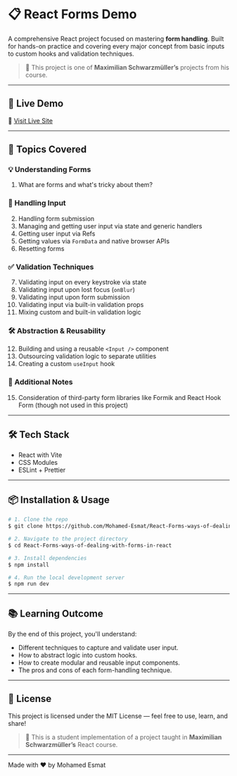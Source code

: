 # 📋 React Forms Demo

A comprehensive React project focused on mastering **form handling**. Built for hands-on practice and covering every major concept from basic inputs to custom hooks and validation techniques.

> 📘 This project is one of **Maximilian Schwarzmüller’s** projects from his course.

---

## 🚀 Live Demo

🔗 [Visit Live Site](https://react-forms-demo-esmat.netlify.app/)

---

## 🧠 Topics Covered

### 💡 Understanding Forms

1. What are forms and what's tricky about them?

### 📝 Handling Input

2. Handling form submission
3. Managing and getting user input via state and generic handlers
4. Getting user input via Refs
5. Getting values via `FormData` and native browser APIs
6. Resetting forms

### ✅ Validation Techniques

7. Validating input on every keystroke via state
8. Validating input upon lost focus (`onBlur`)
9. Validating input upon form submission
10. Validating input via built-in validation props
11. Mixing custom and built-in validation logic

### 🛠️ Abstraction & Reusability

12. Building and using a reusable `<Input />` component
13. Outsourcing validation logic to separate utilities
14. Creating a custom `useInput` hook

### 🧩 Additional Notes

15. Consideration of third-party form libraries like Formik and React Hook Form (though not used in this project)

---

## 🛠️ Tech Stack

* React with Vite
* CSS Modules
* ESLint + Prettier

---

## 📦 Installation & Usage

```bash
# 1. Clone the repo
$ git clone https://github.com/Mohamed-Esmat/React-Forms-ways-of-dealing-with-forms-in-react

# 2. Navigate to the project directory
$ cd React-Forms-ways-of-dealing-with-forms-in-react

# 3. Install dependencies
$ npm install

# 4. Run the local development server
$ npm run dev
```

---

## 📚 Learning Outcome

By the end of this project, you'll understand:

* Different techniques to capture and validate user input.
* How to abstract logic into custom hooks.
* How to create modular and reusable input components.
* The pros and cons of each form-handling technique.

---

## 📜 License

This project is licensed under the MIT License — feel free to use, learn, and share!

> 📘 This is a student implementation of a project taught in **Maximilian Schwarzmüller’s** React course.

---

Made with ❤️ by Mohamed Esmat
